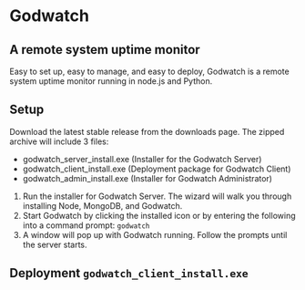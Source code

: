 # Godwatch
## A remote system uptime monitor

Easy to set up, easy to manage, and easy to deploy, Godwatch is a remote system uptime monitor running in node.js and Python.

## Setup
Download the latest stable release from the downloads page. The zipped archive will include 3 files:
 - godwatch_server_install.exe (Installer for the Godwatch Server)
 - godwatch_client_install.exe (Deployment package for Godwatch Client)
 - godwatch_admin_install.exe (Installer for Godwatch Administrator)

1. Run the installer for Godwatch Server. The wizard will walk you through installing Node, MongoDB, and Godwatch.
2. Start Godwatch by clicking the installed icon or by entering the following into a command prompt: ```godwatch```
3. A window will pop up with Godwatch running. Follow the prompts until the server starts.

## Deployment ```godwatch_client_install.exe```
